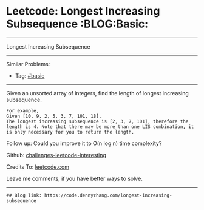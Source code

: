 # Leetcode: Longest Increasing Subsequence     :BLOG:Basic:


---

Longest Increasing Subsequence  

---

Similar Problems:  
-   Tag: [#basic](https://code.dennyzhang.com/category/basic)

---

Given an unsorted array of integers, find the length of longest increasing subsequence.  

    For example,
    Given [10, 9, 2, 5, 3, 7, 101, 18],
    The longest increasing subsequence is [2, 3, 7, 101], therefore the length is 4. Note that there may be more than one LIS combination, it is only necessary for you to return the length.

Follow up: Could you improve it to O(n log n) time complexity?  

Github: [challenges-leetcode-interesting](https://github.com/DennyZhang/challenges-leetcode-interesting/tree/master/longest-increasing-subsequence)  

Credits To: [leetcode.com](https://leetcode.com/problems/longest-increasing-subsequence/description/)  

Leave me comments, if you have better ways to solve.  

---

    ## Blog link: https://code.dennyzhang.com/longest-increasing-subsequence